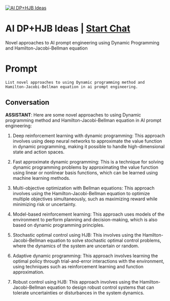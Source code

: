 
[![AI DP+HJB Ideas](https://flow-prompt-covers.s3.us-west-1.amazonaws.com/icon/realistic/real_6.png)](https://gptcall.net/chat.html?data=%7B%22contact%22%3A%7B%22id%22%3A%22t8is_JVYMaL_3G5WhZhVk%22%2C%22flow%22%3Atrue%7D%7D)
# AI DP+HJB Ideas | [Start Chat](https://gptcall.net/chat.html?data=%7B%22contact%22%3A%7B%22id%22%3A%22t8is_JVYMaL_3G5WhZhVk%22%2C%22flow%22%3Atrue%7D%7D)
Novel approaches to AI prompt engineering using Dynamic Programming and Hamilton-Jacobi-Bellman equation

# Prompt

```
List novel approaches to using Dynamic programming method and Hamilton-Jacobi-Bellman equation in ai prompt engineering.
```

## Conversation

**ASSISTANT**: Here are some novel approaches to using Dynamic programming method and Hamilton-Jacobi-Bellman equation in AI prompt engineering:



1. Deep reinforcement learning with dynamic programming: This approach involves using deep neural networks to approximate the value function in dynamic programming, making it possible to handle high-dimensional state and action spaces.



2. Fast approximate dynamic programming: This is a technique for solving dynamic programming problems by approximating the value function using linear or nonlinear basis functions, which can be learned using machine learning methods.



3. Multi-objective optimization with Bellman equations: This approach involves using the Hamilton-Jacobi-Bellman equation to optimize multiple objectives simultaneously, such as maximizing reward while minimizing risk or uncertainty.



4. Model-based reinforcement learning: This approach uses models of the environment to perform planning and decision-making, which is also based on dynamic programming principles.



5. Stochastic optimal control using HJB: This involves using the Hamilton-Jacobi-Bellman equation to solve stochastic optimal control problems, where the dynamics of the system are uncertain or random.



6. Adaptive dynamic programming: This approach involves learning the optimal policy through trial-and-error interactions with the environment, using techniques such as reinforcement learning and function approximation.



7. Robust control using HJB: This approach involves using the Hamilton-Jacobi-Bellman equation to design robust control systems that can tolerate uncertainties or disturbances in the system dynamics.


